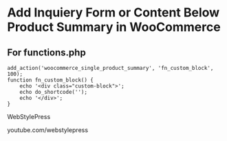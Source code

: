 # Add Inquiery Form or Content Below Product Summary in WooCommerce

## For functions.php

```
add_action('woocommerce_single_product_summary', 'fn_custom_block', 100); 
function fn_custom_block() { 
	echo '<div class="custom-block">'; 
	echo do_shortcode(''); 
	echo '</div>'; 
}
```

WebStylePress

youtube.com/webstylepress

